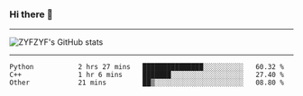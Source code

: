 ### Hi there 👋

-------

<!--

- 🔭 I’m currently working on ...
- 🌱 I’m currently learning Rust
- 👯 I’m looking to collaborate on ...
- 🤔 I’m looking for help with ...
- 💬 Ask me about ...
- 📫 How to reach me: ...
- 😄 Pronouns: ...
- ⚡ Fun fact: ...

-------
-->

![ZYFZYF's GitHub stats](https://github-readme-stats.vercel.app/api?username=ZYFZYF)


-------

<!--START_SECTION:waka-->

```text
Python           2 hrs 27 mins   ███████████████░░░░░░░░░░   60.32 %
C++              1 hr 6 mins     ███████░░░░░░░░░░░░░░░░░░   27.40 %
Other            21 mins         ██▒░░░░░░░░░░░░░░░░░░░░░░   08.80 %
```

<!--END_SECTION:waka-->


